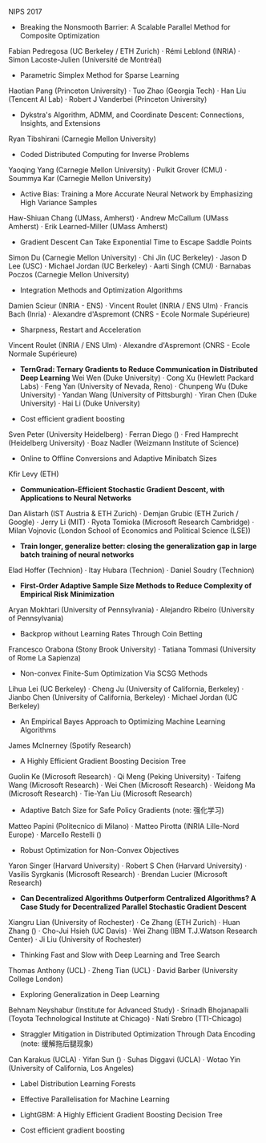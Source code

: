 NIPS 2017

* Breaking the Nonsmooth Barrier: A Scalable Parallel Method for Composite Optimization

Fabian Pedregosa (UC Berkeley / ETH Zurich) · Rémi Leblond (INRIA) · Simon Lacoste-Julien (Université de Montréal)

* Parametric Simplex Method for Sparse Learning

Haotian Pang (Princeton University) · Tuo Zhao (Georgia Tech) · Han Liu (Tencent AI Lab) · Robert J Vanderbei (Princeton University)

* Dykstra's Algorithm, ADMM, and Coordinate Descent: Connections, Insights, and Extensions

Ryan Tibshirani (Carnegie Mellon University)

* Coded Distributed Computing for Inverse Problems

Yaoqing Yang (Carnegie Mellon University) · Pulkit Grover (CMU) · Soummya Kar (Carnegie Mellon University)

* Active Bias: Training a More Accurate Neural Network by Emphasizing High Variance Samples

Haw-Shiuan Chang (UMass, Amherst) · Andrew McCallum (UMass Amherst) · Erik Learned-Miller (UMass Amherst)

* Gradient Descent Can Take Exponential Time to Escape Saddle Points

Simon Du (Carnegie Mellon University) · Chi Jin (UC Berkeley) · Jason D Lee (USC) · Michael Jordan (UC Berkeley) · Aarti Singh (CMU) · Barnabas Poczos (Carnegie Mellon University)

* Integration Methods and Optimization Algorithms

Damien Scieur (INRIA - ENS) · Vincent Roulet (INRIA / ENS Ulm) · Francis Bach (Inria) · Alexandre d'Aspremont (CNRS - Ecole Normale Supérieure)

* Sharpness, Restart and Acceleration

Vincent Roulet (INRIA / ENS Ulm) · Alexandre d'Aspremont (CNRS - Ecole Normale Supérieure)

* **TernGrad: Ternary Gradients to Reduce Communication in Distributed Deep Learning**
Wei Wen (Duke University) · Cong Xu (Hewlett Packard Labs) · Feng Yan (University of Nevada, Reno) · Chunpeng Wu (Duke University) · Yandan Wang (University of Pittsburgh) · Yiran Chen (Duke University) · Hai Li (Duke University)

* Cost efficient gradient boosting

Sven Peter (University Heidelberg) · Ferran Diego () · Fred Hamprecht (Heidelberg University) · Boaz Nadler (Weizmann Institute of Science)

* Online to Offline Conversions and Adaptive Minibatch Sizes

Kfir Levy (ETH)

* **Communication-Efficient Stochastic Gradient Descent, with Applications to Neural Networks**

Dan Alistarh (IST Austria & ETH Zurich) · Demjan Grubic (ETH Zurich / Google) · Jerry Li (MIT) · Ryota Tomioka (Microsoft Research Cambridge) · Milan Vojnovic (London School of Economics and Political Science (LSE))

* **Train longer, generalize better: closing the generalization gap in large batch training of neural networks**

Elad Hoffer (Technion) · Itay Hubara (Technion) · Daniel Soudry (Technion)

* **First-Order Adaptive Sample Size Methods to Reduce Complexity of Empirical Risk Minimization**

Aryan Mokhtari (University of Pennsylvania) · Alejandro Ribeiro (University of Pennsylvania)

* Backprop without Learning Rates Through Coin Betting

Francesco Orabona (Stony Brook University) · Tatiana Tommasi (University of Rome La Sapienza)

* Non-convex Finite-Sum Optimization Via SCSG Methods

Lihua Lei (UC Berkeley) · Cheng Ju (University of California, Berkeley) · Jianbo Chen (University of California, Berkeley) · Michael Jordan (UC Berkeley)

* An Empirical Bayes Approach to Optimizing Machine Learning Algorithms

James McInerney (Spotify Research)

* A Highly Efficient Gradient Boosting Decision Tree

Guolin Ke (Microsoft Research) · Qi Meng (Peking University) · Taifeng Wang (Microsoft Research) · Wei Chen (Microsoft Research) · Weidong Ma (Microsoft Research) · Tie-Yan Liu (Microsoft Research)

* Adaptive Batch Size for Safe Policy Gradients  (note: 强化学习)

Matteo Papini (Politecnico di Milano) · Matteo Pirotta (INRIA Lille-Nord Europe) · Marcello Restelli ()

* Robust Optimization for Non-Convex Objectives

Yaron Singer (Harvard University) · Robert S Chen (Harvard University) · Vasilis Syrgkanis (Microsoft Research) · Brendan Lucier (Microsoft Research)

* **Can Decentralized Algorithms Outperform Centralized Algorithms? A Case Study for Decentralized Parallel Stochastic Gradient Descent**

Xiangru Lian (University of Rochester) · Ce Zhang (ETH Zurich) · Huan Zhang () · Cho-Jui Hsieh (UC Davis) · Wei Zhang (IBM T.J.Watson Research Center) · Ji Liu (University of Rochester)

* Thinking Fast and Slow with Deep Learning and Tree Search

Thomas Anthony (UCL) · Zheng Tian (UCL) · David Barber (University College London)

* Exploring Generalization in Deep Learning

Behnam Neyshabur (Institute for Advanced Study) · Srinadh Bhojanapalli (Toyota Technological Institute at Chicago) · Nati Srebro (TTI-Chicago)

* Straggler Mitigation in Distributed Optimization Through Data Encoding  (note: 缓解拖后腿现象)

Can Karakus (UCLA) · Yifan Sun () · Suhas Diggavi (UCLA) · Wotao Yin (University of California, Los Angeles)

* Label Distribution Learning Forests

* Effective Parallelisation for Machine Learning

* LightGBM: A Highly Efficient Gradient Boosting Decision Tree

* Cost efficient gradient boosting
